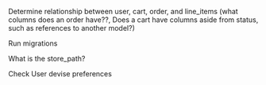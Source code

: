  Determine relationship between user, cart, order, and line_items (what columns does an order have??, Does a cart have columns aside from status, such as references to another model?)

 Run migrations

 What is the store_path?

 Check User devise preferences
